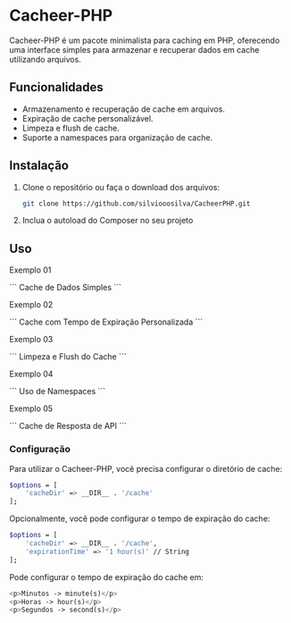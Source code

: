 # Cacheer-PHP

Cacheer-PHP é um pacote minimalista para caching em PHP, oferecendo uma interface simples para armazenar e recuperar dados em cache utilizando arquivos.

## Funcionalidades

- Armazenamento e recuperação de cache em arquivos.
- Expiração de cache personalizável.
- Limpeza e flush de cache.
- Suporte a namespaces para organização de cache.

## Instalação

1. Clone o repositório ou faça o download dos arquivos:

    ```sh
    git clone https://github.com/silviooosilva/CacheerPHP.git
    ```

2. Inclua o autoload do Composer no seu projeto


## Uso

<p>Exemplo 01 </p>
```
Cache de Dados Simples
```

<p>Exemplo 02 </p>
```
Cache com Tempo de Expiração Personalizada
```

<p>Exemplo 03 </p>
```
Limpeza e Flush do Cache
```

<p>Exemplo 04 </p>
```
Uso de Namespaces
```

<p>Exemplo 05 </p>
```
Cache de Resposta de API
```

### Configuração

Para utilizar o Cacheer-PHP, você precisa configurar o diretório de cache:

```sh
$options = [
    'cacheDir' => __DIR__ . '/cache'
];
```
Opcionalmente, você pode configurar o tempo de expiração do cache:

```sh
$options = [
    'cacheDir' => __DIR__ . '/cache',
    'expirationTime' => '1 hour(s)' // String
];
```

Pode configurar o tempo de expiração do cache em: 
```php
<p>Minutos -> minute(s)</p>
<p>Horas -> hour(s)</p>
<p>Segundos -> second(s)</p>

```